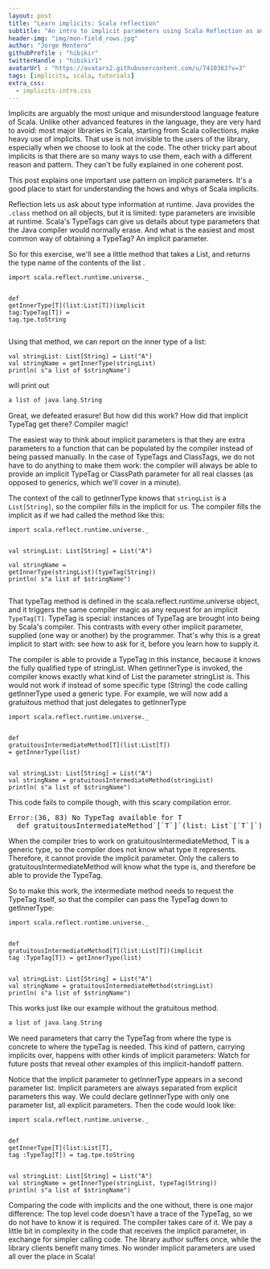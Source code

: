 ```yaml
---
layout: post
title: "Learn implicits: Scala reflection"
subtitle: "An intro to implicit parameters using Scala Reflection as an example"
header-img: "img/mon-field_rows.jpg"
author: "Jorge Montero"
githubProfile : "hibikir"
twitterHandle : "hibikir1"
avatarUrl : "https://avatars2.githubusercontent.com/u/7410363?v=3"
tags: [implicits, scala, tutorials]
extra_css:
  - implicits-intro.css
---
```


Implicits are arguably <span class="banana">the most</span> unique and
misunderstood language feature of Scala.  Unlike other advanced features in the
language, they are very hard to avoid: most major libraries in Scala, starting
from Scala collections, make heavy use of implicits. That use is not invisible
to the users of the library, especially when we choose to look at the code. The
other tricky part about implicits is that there are so many ways to use them,
each with a different reason and pattern.  They can't be fully explained in one
coherent post.

This post explains one important use pattern on implicit parameters. It's a
good place to start for understanding the hows and whys of Scala implicits.

Reflection lets us ask about type information at runtime.  Java provides the
`.class` method on all objects, but it is limited: type parameters are
invisible at runtime.  Scala's TypeTags can give us details about type
parameters that the Java compiler would normally erase.  And what is the
easiest and most common way of obtaining a TypeTag? An implicit parameter.

So for this exercise, we'll see <span class="get-inner-type">a little
method</span> that takes a List, and returns the <span class="type-name">type
name</span> of the <span class="T"> contents of the list</span> .

<div class="highlight"><pre><code class="language-scala" data-lang="scala">import scala.reflect.runtime.universe._

def <span class="get-inner-type">getInnerType[<span class="T">T</span>]</span>(list:List[<span class="T">T</span>])(implicit tag:TypeTag[<span class="T">T</span>]) = tag.<span class="type-name">tpe.toString</span>
</code></pre></div>

Using that method, we can report on the inner type of a list:

<div class="highlight"><pre><code class="language-scala" data-lang="scala">val stringList: List[String] = List("A")
val stringName = <span class="get-inner-type">getInnerType</span>(stringList)
println( s"a list of $stringName")
</code></pre></div>

will print out

```scala
a list of java.lang.String
```

Great, we defeated erasure! But how did this work? How did that
implicit TypeTag get there? Compiler magic!

The easiest way to think about implicit parameters is that they are
extra parameters to a function that can be populated by the compiler
instead of being passed manually. In the case of TypeTags and
ClassTags, we do not have to do anything to make them work: the
compiler will always be able to provide an implicit TypeTag or
ClassPath parameter for all real classes (as opposed to generics,
which we'll cover in a minute).

The context of the call to getInnerType knows that `stringList` is a
`List[String]`, so the compiler fills in the implicit for us.  The
compiler fills the implicit as if we had called the method like this:

<div class="highlight"><pre><code class="language-scala" data-lang="scala">import scala.reflect.runtime.universe._

val stringList: List[String] = List("A")   
val stringName = <span class="get-inner-type">getInnerType</span>(stringList)<span class="T">(typeTag(String))</span>
println( s"a list of $stringName")
</code></pre></div>

That typeTag method is defined in the scala.reflect.runtime.universe
object, and it triggers the same compiler magic as any request for an
implicit `TypeTag[T]`.  TypeTag is special: instances of TypeTag are
brought into being by Scala's compiler. This contrasts with every
other implicit parameter, supplied (one way or another) by the
programmer. That's why this is a great implicit to start with: see how
to ask for it, before you learn how to supply it.

The compiler is able to provide a TypeTag in this instance, because it
knows the fully qualified type of stringList.  When getInnerType is
invoked, the compiler knows exactly what kind of List the parameter
stringList is.  This would not work if instead of some specific type
(String) the code calling <span
class="get-inner-type">getInnerType</span> used a <span
class="T">generic type</span>.  For example, we will now add a <span
class="grm">gratuitous method</span> that just delegates to <span
class="get-inner-type">getInnerType</span>

<div class="highlight"><pre><code class="language-scala" data-lang="scala">import scala.reflect.runtime.universe._

def <span class="grm">gratuitousIntermediateMethod</span>[<span class="T">T</span>](list:List[<span class="T">T</span>]) = <span class="get-inner-type">getInnerType</span>(list)
</code></pre></div>

<div class="highlight"><pre><code class="language-scala" data-lang="scala">val stringList: List[String] = List("A") 
val stringName = <span class="grm">gratuitousIntermediateMethod</span>(stringList)
println( s"a list of $stringName")
</code></pre></div>

This code fails to compile though, with this scary compilation error.

<div class="highlight"><pre>Error:(36, 83) No TypeTag available for T
  def gratuitousIntermediateMethod`[`T`]`(list: List`[`T`]`) = getInnerType(list)
</pre></div>

When the compiler tries to work on gratuitousIntermediateMethod, <span
class="T">T</span> is a generic type, so the compiler does not know
what type it represents.  Therefore, it cannot provide the implicit
parameter.  Only the callers to gratuitousIntermediateMethod will know
what the type is, and therefore be able to provide the TypeTag.

So to make this work, the intermediate method needs to request the
TypeTag itself, so that the compiler can pass the TypeTag down to
getInnerType:

<div class="highlight"><pre><code class="language-scala" data-lang="scala">import scala.reflect.runtime.universe._

def <span class="grm">gratuitousIntermediateMethod</span>[<span class="T">T</span>](list:List[<span class="T">T</span>])(implicit tag :TypeTag[<span class="T">T</span>]) =
   getInnerType(list)
</code></pre></div>

<div class="highlight"><pre><code class="language-scala" data-lang="scala">val stringList: List[String] = List("A") 
val stringName = <span class="grm">gratuitousIntermediateMethod</span>(stringList)
println( s"a list of $stringName")
</code></pre></div>

This works just like our example without the gratuitous method.

```scala
a list of java.lang.String
```

We need parameters that carry the TypeTag from where the type is
concrete to where the typeTag is needed.  This kind of pattern,
carrying implicits over, happens with other kinds of implicit
parameters: Watch for future posts that reveal other examples of this
implicit-handoff pattern.

Notice that the implicit parameter to getInnerType appears in a second
parameter list.  Implicit parameters are always separated from
explicit parameters this way. We could declare getInnerType with only
one parameter list, all explicit parameters. Then the code would look
like:

<div class="highlight"><pre><code class="language-scala" data-lang="scala">import scala.reflect.runtime.universe._

def getInnerType[<span class="T">T</span>](list:List[<span class="T">T</span>], tag :TypeTag[<span class="T">T</span>]) = tag.tpe.toString
</code></pre></div>

<div class="highlight"><pre><code class="language-scala" data-lang="scala">val stringList: List[String] = List("A")
val stringName = getInnerType(stringList, typeTag(String))
println( s"a list of $stringName")
</code></pre></div>

Comparing the code with implicits and the one without, there is one
major difference: The top level code doesn't have a trace of the
TypeTag, so we do not have to know it is required. The compiler takes
care of it. We pay a little bit in complexity in the code that
receives the implicit parameter, in exchange for simpler calling code.
The library author suffers once, while the library clients benefit
many times.  No wonder implicit parameters are used all over the place
in Scala!

